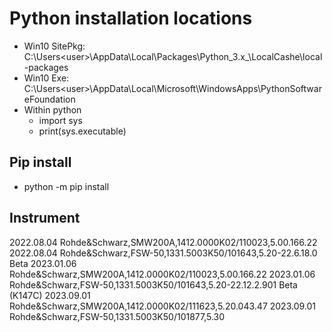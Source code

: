 # Python installation locations
- Win10 SitePkg: C:\Users\<user>\AppData\Local\Packages\Python_3.x_\LocalCashe\local-packages
- Win10 Exe:     C:\Users\<user>\AppData\Local\Microsoft\WindowsApps\PythonSoftwareFoundation
- Within python
  - import sys
  - print(sys.executable)

## Pip install
- python -m pip install <package>

## Instrument
2022.08.04 Rohde&Schwarz,SMW200A,1412.0000K02/110023,5.00.166.22
2022.08.04 Rohde&Schwarz,FSW-50,1331.5003K50/101643,5.20-22.6.18.0 Beta
2023.01.06 Rohde&Schwarz,SMW200A,1412.0000K02/110023,5.00.166.22
2023.01.06 Rohde&Schwarz,FSW-50,1331.5003K50/101643,5.20-22.12.2.901 Beta (K147C)
2023.09.01 Rohde&Schwarz,SMW200A,1412.0000K02/111623,5.20.043.47
2023.09.01 Rohde&Schwarz,FSW-50,1331.5003K50/101877,5.30

